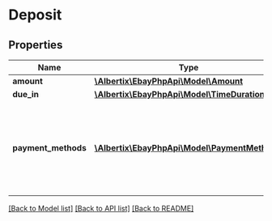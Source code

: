 # Deposit

## Properties
Name | Type | Description | Notes
------------ | ------------- | ------------- | -------------
**amount** | [**\Albertix\EbayPhpApi\Model\Amount**](Amount.md) |  | [optional] 
**due_in** | [**\Albertix\EbayPhpApi\Model\TimeDuration**](TimeDuration.md) |  | [optional] 
**payment_methods** | [**\Albertix\EbayPhpApi\Model\PaymentMethod[]**](PaymentMethod.md) | A list of accepted payment methods. For deposits (which are applicable to only motor listings), the paymentMethodType must be set to &#39;PayPal&#39; | [optional] 

[[Back to Model list]](../README.md#documentation-for-models) [[Back to API list]](../README.md#documentation-for-api-endpoints) [[Back to README]](../README.md)


